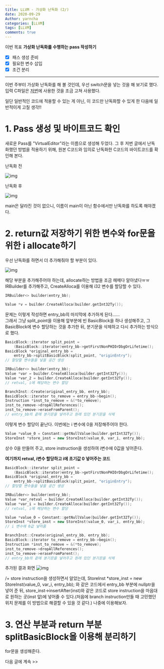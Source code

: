 ```yaml
---
title: LLVM - 가상화 난독화 (2/)
date: 2020-09-29
Author: yarncha
categories: [LLVM]
tags: [LLVM]
comments: true
---
```


이번 목표
**가상화 난독화를 수행하는 pass 작성하기**

-   [x] 패스 생성 준비
-   [x] 필요한 변수 삽입
-   [x] 조건 분리

* * *

이번 주부터 가상화 난독화를 해 볼 것인데, 우선 switch문을 넣는 것을 해 보기로 했다.
입력 C파일은 [저번](https://yarncha.github.io/posts/17/)에 사용한 것을 조금 고쳐 사용했다.

일단 일반적인 코드에 적용할 수 있는 게 아닌, 이 코드만 난독화할 수 있게 한 다음에 일반적이게 고칠 생각!!

# 1. Pass 생성 및 바이트코드 확인

새로운 Pass를 "VirtualEditor"라는 이름으로 생성해 두었다. 그 후 저번 글에서 난독화했던 방법을 적용하기 위해, 원본 C코드와 임의로 난독화한 C코드의 바이트코드를 확인해 본다.

난독화 전

![img](\images\18_01.png)

난독화 후

![img](\images\18_02.png)

main은 달라진 것이 없으니, 이름이 main이 아닌 함수에서만 난독화를 하도록 해야겠다.

# 2. return값 저장하기 위한 변수와 for문을 위한 i allocate하기

우선 난독화를 하면서 더 추가해줘야 할 부분이 있다.

![img](\images\18_03.png)

해당 부분을 추가해주어야 하는데, allocate하는 방법을 조금 헤메다 알아냈다ㅠㅠ
IRBuilder를 추가해주고, CreateAlloca를 이용해 i32 변수를 할당할 수 있다.

```cpp
IRBuilder<> builder(entry_bb);

Value *v = builder.CreateAlloca(builder.getInt32Ty());
```

문제는 이렇게 작성하면 entry_bb의 마지막에 추가하게 된다......  
그래서 그냥 split_point을 이용해 앞부분에 빈 BasicBlock을 하나 생성해주고, 그 BasicBlock에 변수 할당하는 것을 추가한 뒤, 분기문을 삭제하고 다시 추가하는 방식으로 했다.

```cpp
BasicBlock::iterator split_point =
    (BasicBlock::iterator)entry_bb->getFirstNonPHIOrDbgOrLifetime();
BasicBlock *original_entry_bb =
    entry_bb->splitBasicBlock(split_point, "originEntry");
// 할당할 변수들을 넣을 공간 생성

IRBuilder<> builder(entry_bb);
Value *var = builder.CreateAlloca(builder.getInt32Ty());
Value *var_2 = builder.CreateAlloca(builder.getInt32Ty());
// retval, i에 해당하는 변수 할당

BranchInst::Create(original_entry_bb, entry_bb);
BasicBlock::iterator to_remove = entry_bb->begin();
Instruction *inst_to_remove = &(*to_remove);
inst_to_remove->dropAllReferences();
inst_to_remove->eraseFromParent();
// entry_bb의 끝에 분기문을 넣어주고 원래 있던 분기문을 삭제
```

이렇게 변수 할당이 끝난다. 이번에는 i 변수에 0을 저장해주어야 한다.

```cpp
Value *value_0 = Constant::getNullValue(builder.getInt32Ty());
StoreInst *store_inst = new StoreInst(value_0, var_i, entry_bb);
```

상수 0을 만들어 주고, store instruction을 생성하여 i변수에 0값을 넣어준다.


**여기까지 retval, i변수 할당하고 i에 초기값 0 넣어주는 코드**
```cpp
BasicBlock::iterator split_point =
    (BasicBlock::iterator)entry_bb->getFirstNonPHIOrDbgOrLifetime();
BasicBlock *original_entry_bb =
    entry_bb->splitBasicBlock(split_point, "originEntry");
// 할당할 변수들을 넣을 공간 생성

IRBuilder<> builder(entry_bb);
Value *var_retval = builder.CreateAlloca(builder.getInt32Ty());
Value *var_i = builder.CreateAlloca(builder.getInt32Ty());
// retval, i에 해당하는 변수 할당

Value *value_0 = Constant::getNullValue(builder.getInt32Ty());
StoreInst *store_inst = new StoreInst(value_0, var_i, entry_bb);
// i 변수에 0값 넣어줌

BranchInst::Create(original_entry_bb, entry_bb);
BasicBlock::iterator to_remove = entry_bb->begin();
Instruction *inst_to_remove = &(*to_remove);
inst_to_remove->dropAllReferences();
inst_to_remove->eraseFromParent();
// entry_bb의 끝에 분기문을 넣어주고 원래 있던 분기문을 삭제
```

추가된 결과 화면
![img](\images\18_04.png)

/+ store instruction을 생성하면서 알았는데, StoreInst *store_inst = new StoreInst(value_0, var_i, entry_bb); 와 같은 코드에서 entry_bb 부분에 nullptr을 넣어 준 뒤, store_inst->insertAfter(inst)와 같은 코드로 store instruction을 마음대로 원하는 곳(inst 앞)에 넣어줄 수 있다.(처음에 branch instruction만들 때 고민했던 위치 문제를 이 방법으로 해결할 수 있을 것 같다.) 나중에 이용해보자.

# 3. 연산 부분과 return 부분 splitBasicBlock을 이용해 분리하기

for문을 생성해준다.


다음 글에 계속 >>

<!-- References -->

[Line에서 개발한 난독화 컴파일러에 대한 글]: https://engineering.linecorp.com/ko/blog/code-obfuscation-compiler-tool-ork-2/ "ork"
